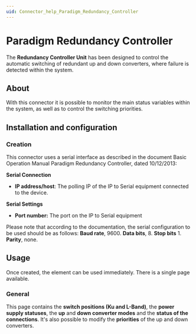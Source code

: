 ```yaml
---
uid: Connector_help_Paradigm_Redundancy_Controller
---
```


# Paradigm Redundancy Controller

The **Redundancy Controller Unit** has been designed to control the automatic switching of redundant up and down converters, where failure is detected within the system.

## About

With this connector it is possible to monitor the main status variables within the system, as well as to control the switching priorities.

## Installation and configuration

### Creation

This connector uses a serial interface as described in the document Basic Operation Manual Paradigm Redundancy Controller, dated 10/12/2013:

**Serial Connection**

- **IP address/host**: The polling IP of the IP to Serial equipment connected to the device.

**Serial Settings**

- **Port number:** The port on the IP to Serial equipment

Please note that according to the documentation, the serial configuration to be used should be as follows: **Baud rate**, 9600. **Data bits**, 8. **Stop bits** 1. **Parity**, none.

## Usage

Once created, the element can be used immediately. There is a single page available.

### General

This page contains the **switch positions (Ku and L-Band)**, the **power supply statuses**, the **up** and **down converter modes** and the **status of the connections**. It's also possible to modify the **priorities** of the up and down converters.
